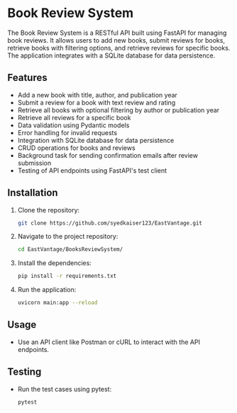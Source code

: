 # Book Review System

The Book Review System is a RESTful API built using FastAPI for managing book reviews. It allows users to add new books, submit reviews for books, retrieve books with filtering options, and retrieve reviews for specific books. The application integrates with a SQLite database for data persistence.

## Features

- Add a new book with title, author, and publication year
- Submit a review for a book with text review and rating
- Retrieve all books with optional filtering by author or publication year
- Retrieve all reviews for a specific book
- Data validation using Pydantic models
- Error handling for invalid requests
- Integration with SQLite database for data persistence
- CRUD operations for books and reviews
- Background task for sending confirmation emails after review submission
- Testing of API endpoints using FastAPI's test client

## Installation

1. Clone the repository:

   ```bash
   git clone https://github.com/syedkaiser123/EastVantage.git
2. Navigate to the project repository:
    ```bash
    cd EastVantage/BooksReviewSystem/
3. Install the dependencies:
    ```bash
    pip install -r requirements.txt
4. Run the application:
    ```bash
    uvicorn main:app --reload

## Usage
- Use an API client like Postman or cURL to interact with the API endpoints.

## Testing
- Run the test cases using pytest:
    ```
    pytest
    ```

